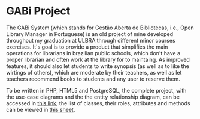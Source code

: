 # GABi Project
The GABi System (which stands for Gestão Aberta de Bibliotecas, i.e., Open Library Manager in Portuguese) is an old project of mine developed throughout my graduation at ULBRA through different minor courses exercises.
It's goal is to provide a product that simplifies the main operations for librarians in brazilian public schools, which don't have a proper librarian and often work at the library for to maintaing. As improved features, it should also let students to write synopsis (as well as to like the wirtings of others), which are moderate by their teachers, as well as let teachers recommend books to students and any user to reserve them.

To be written in PHP, HTML5 and PostgreSQL, the complete project, with the use-case diagrams and the the entity relationship diagram, can be accessed in [this link](https://docs.google.com/document/d/19jcq5R45a05Knx3yUAlnnLE_sz8R9ydcO2wfV298ygs/edit?usp=sharing); the list of classes, their roles, attributes and methods can be viewed in [this sheet](https://docs.google.com/spreadsheets/d/11MkyRNJU09lwg-rFNJbaNPWS_5NRWJLmVUf09u3teWE/edit?gid=0#gid=0).
